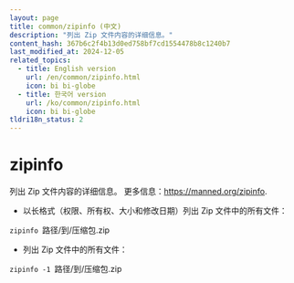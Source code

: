 ```yaml
---
layout: page
title: common/zipinfo (中文)
description: "列出 Zip 文件内容的详细信息。"
content_hash: 367b6c2f4b13d0ed758bf7cd1554478b8c1240b7
last_modified_at: 2024-12-05
related_topics:
  - title: English version
    url: /en/common/zipinfo.html
    icon: bi bi-globe
  - title: 한국어 version
    url: /ko/common/zipinfo.html
    icon: bi bi-globe
tldri18n_status: 2
---
```

# zipinfo

列出 Zip 文件内容的详细信息。
更多信息：<https://manned.org/zipinfo>.

- 以长格式（权限、所有权、大小和修改日期）列出 Zip 文件中的所有文件：

`zipinfo `<span class="tldr-var badge badge-pill bg-dark-lm bg-white-dm text-white-lm text-dark-dm font-weight-bold">路径/到/压缩包.zip</span>

- 列出 Zip 文件中的所有文件：

`zipinfo -1 `<span class="tldr-var badge badge-pill bg-dark-lm bg-white-dm text-white-lm text-dark-dm font-weight-bold">路径/到/压缩包.zip</span>
